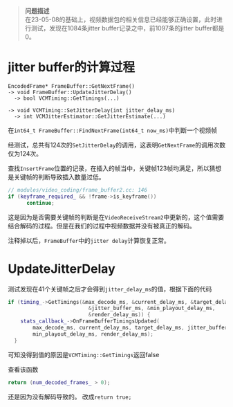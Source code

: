 > **问题描述**  
在23-05-08的基础上，视频数据包的相关信息已经能够正确设置，此时进行测试，发现在1084条jitter buffer记录之中，前1097条的jitter buffer都是0。

# jitter buffer的计算过程

```
EncodedFrame* FrameBuffer::GetNextFrame()
-> void FrameBuffer::UpdateJitterDelay()
  -> bool VCMTiming::GetTimings(...)

-> void VCMTiming::SetJitterDelay(int jitter_delay_ms)
  -> int VCMJitterEstimator::GetJitterEstimate(...)

```
在`int64_t FrameBuffer::FindNextFrame(int64_t now_ms)`中判断一个视频帧


经测试，总共有124次的`SetJitterDelay`的调用，这表明`GetNextFrame`的调用次数仅为124次。

查找`InsertFrame`位置的记录，在插入的帧当中，关键帧123帧均满足，所以猜想是关键帧的判断导致插入数量过低。
```cpp
// modules/video_coding/frame_buffer2.cc: 146
if (keyframe_required_ && !frame->is_keyframe())
      continue;
```

这是因为是否需要关键帧的判断是在`VideoReceiveStream2`中更新的，这个值需要结合解码的过程。但是在我们的过程中视频数据并没有被真正的解码。

注释掉以后，`FrameBuffer`中的`jitter delay`计算恢复正常。

# UpdateJitterDelay
测试发现在41个关键帧之后才会得到`jitter_delay_ms`的值，根据下面的代码
```cpp
if (timing_->GetTimings(&max_decode_ms, &current_delay_ms, &target_delay_ms,
                          &jitter_buffer_ms, &min_playout_delay_ms,
                          &render_delay_ms)) {
    stats_callback_->OnFrameBufferTimingsUpdated(
        max_decode_ms, current_delay_ms, target_delay_ms, jitter_buffer_ms,
        min_playout_delay_ms, render_delay_ms);
  }
```

可知没得到值的原因是`VCMTiming::GetTimings`返回false

查看该函数
```cpp
return (num_decoded_frames_ > 0);
```
还是因为没有解码导致的。
改成`return true;`
